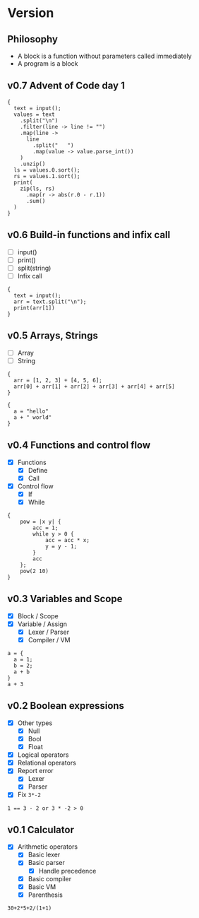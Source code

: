 # Version

## Philosophy

- A block is a function without parameters called immediately
- A program is a block

## v0.7 Advent of Code day 1

```slang
{
  text = input();
  values = text
    .split("\n")
    .filter(line -> line != "")
    .map(line ->
      line
        .split("   ")
        .map(value -> value.parse_int())
    )
    .unzip()
  ls = values.0.sort();
  rs = values.1.sort();
  print(
    zip(ls, rs)
      .map(r -> abs(r.0 - r.1))
      .sum()
  )
}
```

## v0.6 Build-in functions and infix call

- [ ] input()
- [ ] print()
- [ ] split(string)
- [ ] Infix call

```slang
{
  text = input();
  arr = text.split("\n");
  print(arr[1])
}
```

## v0.5 Arrays, Strings

- [ ] Array
- [ ] String

```slang
{
  arr = [1, 2, 3] + [4, 5, 6];
  arr[0] + arr[1] + arr[2] + arr[3] + arr[4] + arr[5]
}
```

```slang
{
  a = "hello"
  a + " world"
}
```

## v0.4 Functions and control flow

- [x] Functions
  - [x] Define
  - [x] Call
- [x] Control flow
  - [x] If
  - [x] While

```slang
{
    pow = |x y| {
        acc = 1;
        while y > 0 {
            acc = acc * x;
            y = y - 1;
        }
        acc
    };
    pow(2 10)
}
```

## v0.3 Variables and Scope

- [x] Block / Scope
- [x] Variable / Assign
  - [x] Lexer / Parser
  - [x] Compiler / VM

```slang
a = {
  a = 1;
  b = 2;
  a + b
}
a + 3
```


## v0.2 Boolean expressions

- [x] Other types
  - [x] Null
  - [x] Bool
  - [x] Float
- [x] Logical operators
- [x] Relational operators
- [x] Report error
  - [x] Lexer
  - [x] Parser
- [x] Fix `3*-2`

```slang
1 == 3 - 2 or 3 * -2 > 0
```

## v0.1 Calculator

- [x] Arithmetic operators
  - [x] Basic lexer
  - [x] Basic parser
    - [x] Handle precedence
  - [x] Basic compiler
  - [x] Basic VM
  - [x] Parenthesis

```slang
30+2*5+2/(1+1)
```
